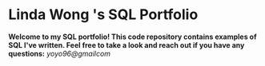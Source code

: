 # Linda Wong 's SQL Portfolio

**Welcome to my SQL portfolio! This code repository contains examples of SQL I've written. Feel free to take a look and reach out if you have any questions:** *yoyo96@gmailcom*

